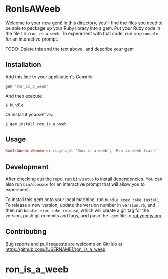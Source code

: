 # RonIsAWeeb

Welcome to your new gem! In this directory, you'll find the files you need to be able to package up your Ruby library into a gem. Put your Ruby code in the file `lib/ron_is_a_weeb`. To experiment with that code, run `bin/console` for an interactive prompt.

TODO: Delete this and the text above, and describe your gem

## Installation

Add this line to your application's Gemfile:

```ruby
gem 'ron_is_a_weeb'
```

And then execute:

    $ bundle

Or install it yourself as:

    $ gem install ron_is_a_weeb

## Usage
```ruby
RonIsAWeeb::Renderer.copyright 'Ron is a weeb', 'Ron is weeb trash'
```

## Development

After checking out the repo, run `bin/setup` to install dependencies. You can also run `bin/console` for an interactive prompt that will allow you to experiment.

To install this gem onto your local machine, run `bundle exec rake install`. To release a new version, update the version number in `version.rb`, and then run `bundle exec rake release`, which will create a git tag for the version, push git commits and tags, and push the `.gem` file to [rubygems.org](https://rubygems.org).

## Contributing

Bug reports and pull requests are welcome on GitHub at https://github.com/[USERNAME]/ron_is_a_weeb.

# ron_is_a_weeb
